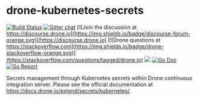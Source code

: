 # drone-kubernetes-secrets

[![Build Status](http://cloud.drone.io/api/badges/drone/drone-kubernetes-secrets/status.svg)](http://cloud.drone.io/drone/drone-kubernetes-secrets)
[![Gitter chat](https://badges.gitter.im/drone/drone.png)](https://gitter.im/drone/drone)
[![Join the discussion at https://discourse.drone.io](https://img.shields.io/badge/discourse-forum-orange.svg)](https://discourse.drone.io)
[![Drone questions at https://stackoverflow.com](https://img.shields.io/badge/drone-stackoverflow-orange.svg)](https://stackoverflow.com/questions/tagged/drone.io)
[![](https://images.microbadger.com/badges/image/drone/kubernetes-secrets.svg)](https://microbadger.com/images/drone/kubernetes-secrets "Get your own image badge on microbadger.com")
[![Go Doc](https://godoc.org/github.com/drone/drone-kubernetes-secrets?status.svg)](http://godoc.org/github.com/drone/drone-kubernetes-secrets)
[![Go Report](https://goreportcard.com/badge/github.com/drone/drone-kubernetes-secrets)](https://goreportcard.com/report/github.com/drone/drone-kubernetes-secrets)

Secrets management through Kubernetes secrets within Drone continuous integration server. Please see the official documentation at https://docs.drone.io/extend/secrets/kubernetes/.
